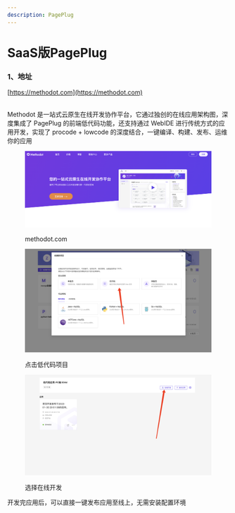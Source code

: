 ```yaml
---
description: PagePlug
---
```


# SaaS版PagePlug

### 1、地址

[https://methodot.com](https://methodot.com)

\
Methodot 是一站式云原生在线开发协作平台，它通过独创的在线应用架构图，深度集成了 PagePlug 的前端低代码功能，还支持通过 WebIDE 进行传统方式的应用开发，实现了 procode + lowcode 的深度结合，一键编译、构建、发布、运维你的应用

<figure><img src="../.gitbook/assets/image (1) (1).png" alt=""><figcaption><p>methodot.com</p></figcaption></figure>

<figure><img src="../.gitbook/assets/image (5) (1).png" alt=""><figcaption><p>点击低代码项目</p></figcaption></figure>

<figure><img src="../.gitbook/assets/image (7) (1).png" alt=""><figcaption><p>选择在线开发</p></figcaption></figure>

开发完应用后，可以直接一键发布应用至线上，无需安装配置环境
